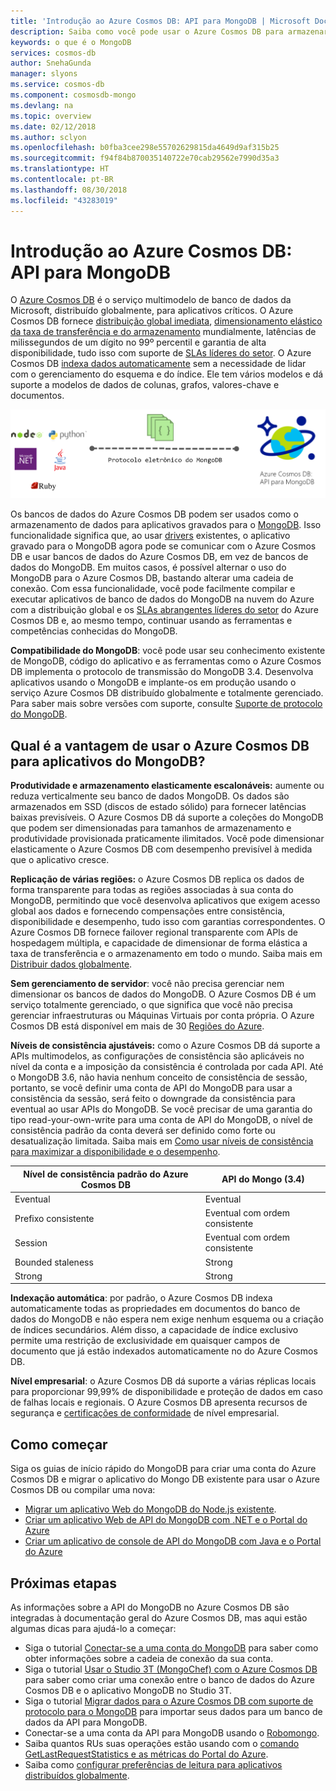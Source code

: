 ```yaml
---
title: 'Introdução ao Azure Cosmos DB: API para MongoDB | Microsoft Docs'
description: Saiba como você pode usar o Azure Cosmos DB para armazenar e consultar grandes volumes de documentos JSON com baixa latência, usando as conhecidas APIs do MongoDB de OSS.
keywords: o que é o MongoDB
services: cosmos-db
author: SnehaGunda
manager: slyons
ms.service: cosmos-db
ms.component: cosmosdb-mongo
ms.devlang: na
ms.topic: overview
ms.date: 02/12/2018
ms.author: sclyon
ms.openlocfilehash: b0fba3cee298e55702629815da4649d9af315b25
ms.sourcegitcommit: f94f84b870035140722e70cab29562e7990d35a3
ms.translationtype: HT
ms.contentlocale: pt-BR
ms.lasthandoff: 08/30/2018
ms.locfileid: "43283019"
---
```

# <a name="introduction-to-azure-cosmos-db-mongodb-api"></a>Introdução ao Azure Cosmos DB: API para MongoDB

O [Azure Cosmos DB](../cosmos-db/introduction.md) é o serviço multimodelo de banco de dados da Microsoft, distribuído globalmente, para aplicativos críticos. O Azure Cosmos DB fornece [distribuição global imediata](distribute-data-globally.md), [dimensionamento elástico da taxa de transferência e do armazenamento](partition-data.md) mundialmente, latências de milissegundos de um dígito no 99º percentil e garantia de alta disponibilidade, tudo isso com suporte de [SLAs líderes do setor](https://azure.microsoft.com/support/legal/sla/cosmos-db/). O Azure Cosmos DB [indexa dados automaticamente](http://www.vldb.org/pvldb/vol8/p1668-shukla.pdf) sem a necessidade de lidar com o gerenciamento do esquema e do índice. Ele tem vários modelos e dá suporte a modelos de dados de colunas, grafos, valores-chave e documentos. 

![Azure Cosmos DB: API do MongoDB](./media/mongodb-introduction/cosmosdb-mongodb.png) 

Os bancos de dados do Azure Cosmos DB podem ser usados como o armazenamento de dados para aplicativos gravados para o [MongoDB](https://docs.mongodb.com/manual/introduction/). Isso funcionalidade significa que, ao usar [drivers](https://docs.mongodb.org/ecosystem/drivers/) existentes, o aplicativo gravado para o MongoDB agora pode se comunicar com o Azure Cosmos DB e usar bancos de dados do Azure Cosmos DB, em vez de bancos de dados do MongoDB. Em muitos casos, é possível alternar o uso do MongoDB para o Azure Cosmos DB, bastando alterar uma cadeia de conexão. Com essa funcionalidade, você pode facilmente compilar e executar aplicativos de banco de dados do MongoDB na nuvem do Azure com a distribuição global e os [SLAs abrangentes líderes do setor](https://azure.microsoft.com/support/legal/sla/cosmos-db) do Azure Cosmos DB e, ao mesmo tempo, continuar usando as ferramentas e competências conhecidas do MongoDB.

**Compatibilidade do MongoDB**: você pode usar seu conhecimento existente de MongoDB, código do aplicativo e as ferramentas como o Azure Cosmos DB implementa o protocolo de transmissão do MongoDB 3.4. Desenvolva aplicativos usando o MongoDB e implante-os em produção usando o serviço Azure Cosmos DB distribuído globalmente e totalmente gerenciado. Para saber mais sobre versões com suporte, consulte [Suporte de protocolo do MongoDB](mongodb-feature-support.md#mongodb-protocol-support).

## <a name="what-is-the-benefit-of-using-azure-cosmos-db-for-mongodb-applications"></a>Qual é a vantagem de usar o Azure Cosmos DB para aplicativos do MongoDB?

**Produtividade e armazenamento elasticamente escalonáveis:** aumente ou reduza verticalmente seu banco de dados MongoDB. Os dados são armazenados em SSD (discos de estado sólido) para fornecer latências baixas previsíveis. O Azure Cosmos DB dá suporte a coleções do MongoDB que podem ser dimensionadas para tamanhos de armazenamento e produtividade provisionada praticamente ilimitados. Você pode dimensionar elasticamente o Azure Cosmos DB com desempenho previsível à medida que o aplicativo cresce. 

**Replicação de várias regiões:** o Azure Cosmos DB replica os dados de forma transparente para todas as regiões associadas à sua conta do MongoDB, permitindo que você desenvolva aplicativos que exigem acesso global aos dados e fornecendo compensações entre consistência, disponibilidade e desempenho, tudo isso com garantias correspondentes. O Azure Cosmos DB fornece failover regional transparente com APIs de hospedagem múltipla, e capacidade de dimensionar de forma elástica a taxa de transferência e o armazenamento em todo o mundo. Saiba mais em [Distribuir dados globalmente](distribute-data-globally.md).

**Sem gerenciamento de servidor**: você não precisa gerenciar nem dimensionar os bancos de dados do MongoDB. O Azure Cosmos DB é um serviço totalmente gerenciado, o que significa que você não precisa gerenciar infraestruturas ou Máquinas Virtuais por conta própria. O Azure Cosmos DB está disponível em mais de 30 [Regiões do Azure](https://azure.microsoft.com/regions/services/).

**Níveis de consistência ajustáveis:** como o Azure Cosmos DB dá suporte a APIs multimodelos, as configurações de consistência são aplicáveis no nível da conta e a imposição da consistência é controlada por cada API. Até o MongoDB 3.6, não havia nenhum conceito de consistência de sessão, portanto, se você definir uma conta de API do MongoDB para usar a consistência da sessão, será feito o downgrade da consistência para eventual ao usar APIs do MongoDB. Se você precisar de uma garantia do tipo read-your-own-write para uma conta de API do MongoDB, o nível de consistência padrão da conta deverá ser definido como forte ou desatualização limitada. Saiba mais em [Como usar níveis de consistência para maximizar a disponibilidade e o desempenho](consistency-levels.md).

| Nível de consistência padrão do Azure Cosmos DB |   API do Mongo (3.4) |
|---|---|
|Eventual| Eventual |
|Prefixo consistente| Eventual com ordem consistente |
|Session| Eventual com ordem consistente |
|Bounded staleness| Strong |
| Strong | Strong |

**Indexação automática**: por padrão, o Azure Cosmos DB indexa automaticamente todas as propriedades em documentos do banco de dados do MongoDB e não espera nem exige nenhum esquema ou a criação de índices secundários. Além disso, a capacidade de índice exclusivo permite uma restrição de exclusividade em quaisquer campos de documento que já estão indexados automaticamente no do Azure Cosmos DB.

**Nível empresarial**: o Azure Cosmos DB dá suporte a várias réplicas locais para proporcionar 99,99% de disponibilidade e proteção de dados em caso de falhas locais e regionais. O Azure Cosmos DB apresenta recursos de segurança e [certificações de conformidade](https://www.microsoft.com/trustcenter) de nível empresarial. 

## <a name="how-to-get-started"></a>Como começar

Siga os guias de início rápido do MongoDB para criar uma conta do Azure Cosmos DB e migrar o aplicativo do Mongo DB existente para usar o Azure Cosmos DB ou compilar uma nova:

* [Migrar um aplicativo Web do MongoDB do Node.js existente](create-mongodb-nodejs.md).
* [Criar um aplicativo Web de API do MongoDB com .NET e o Portal do Azure](create-mongodb-dotnet.md)
* [Criar um aplicativo de console de API do MongoDB com Java e o Portal do Azure](create-mongodb-java.md)

## <a name="next-steps"></a>Próximas etapas

As informações sobre a API do MongoDB no Azure Cosmos DB são integradas à documentação geral do Azure Cosmos DB, mas aqui estão algumas dicas para ajudá-lo a começar:

* Siga o tutorial [Conectar-se a uma conta do MongoDB](connect-mongodb-account.md) para saber como obter informações sobre a cadeia de conexão da sua conta.
* Siga o tutorial [Usar o Studio 3T (MongoChef) com o Azure Cosmos DB](mongodb-mongochef.md) para saber como criar uma conexão entre o banco de dados do Azure Cosmos DB e o aplicativo MongoDB no Studio 3T.
* Siga o tutorial [Migrar dados para o Azure Cosmos DB com suporte de protocolo para o MongoDB](mongodb-migrate.md) para importar seus dados para um banco de dados da API para MongoDB.
* Conectar-se a uma conta da API para MongoDB usando o [Robomongo](mongodb-robomongo.md).
* Saiba quantos RUs suas operações estão usando com o [comando GetLastRequestStatistics e as métricas do Portal do Azure](set-throughput.md#GetLastRequestStatistics).
* Saiba como [configurar preferências de leitura para aplicativos distribuídos globalmente](../cosmos-db/tutorial-global-distribution-mongodb.md).
